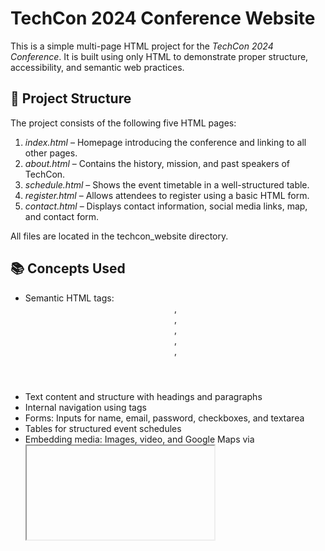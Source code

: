 # TechCon 2024 Conference Website

This is a simple multi-page HTML project for the *TechCon 2024 Conference*. It is built using only HTML to demonstrate proper structure, accessibility, and semantic web practices.

## 📁 Project Structure

The project consists of the following five HTML pages:

1. *index.html* – Homepage introducing the conference and linking to all other pages.
2. *about.html* – Contains the history, mission, and past speakers of TechCon.
3. *schedule.html* – Shows the event timetable in a well-structured table.
4. *register.html* – Allows attendees to register using a basic HTML form.
5. *contact.html* – Displays contact information, social media links, map, and contact form.

All files are located in the techcon_website directory.

## 📚 Concepts Used

- Semantic HTML tags: <header>, <nav>, <main>, <section>, <article>, <footer>
- Text content and structure with headings and paragraphs
- Internal navigation using <a> tags
- Forms: Inputs for name, email, password, checkboxes, and textarea
- Tables for structured event schedules
- Embedding media: Images, video, and Google Maps via <iframe>
- Accessibility: Proper use of alt attributes, form labels, and semantic tags






